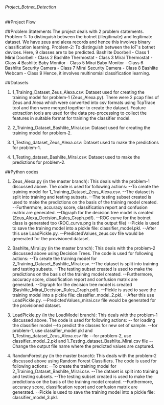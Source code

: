 ###### Project_Botnet_Detection

##Project Flow

##Problem Statements
The project deals with 2 problem statements. 
Problem-1: To distinguish between the botnet (illegitimate) and legitimate dataset. We have zeus and alexa records and hence this involves binary classification learning.
Problem-2: To distinguish between the IoT's botnet devices. Here, 9 classes are to be predicted.
Bashlite Doorbell - Class 1
Mirai Doorbell - Class 2
Bashlite Thermostat - Class 3
Mirai Thermostat - Class 4
Bashlite Baby Monitor - Class 5
Mirai Baby Monitor - Class 6
Bashlite Security Camera - Class 7
Mirai Security Camera - Class 8
Bashlite Webcam - Class 9 
Hence, it involves multinomial classification learning.

##Datasets
1) 1_Training_Dataset_Zeus_Alexa.csv: Dataset used for creating the training model for problem-1 (Zeus_Alexa.py). There were 2 pcap files of Zeus and Alexa which were converted into csv formats using TcpTrace tool and then were merged together to create the dataset. Feature extraction tools are used for the data pre-processing to collect the features in suitable format for training the classifier model.

2) 2_Training_Dataset_Bashlite_Mirai.csv: Dataset used for creating the training model for problem-2.

3) 1_Testing_dataset_Zeus_Alexa.csv: Dataset used to make the predictions for problem-1.

4) 1_Testing_dataset_Bashlite_Mirai.csv: Dataset used to make the predictions for problem-2.

##Python codes
1) Zeus_Alexa.py (in the master branch): This deals with the problem-1 discussed above. The code is used for following actions: 
--To create the training model for 1_Training_Dataset_Zeus_Alexa.csv. 
--The dataset is split into training and testing subsets. 
--The testing subset created is used to make the predictions on the basis of the training model created.
--Furthermore, accuracy score, classification report and confusion matrix are generated. 
--Digraph for the decision tree model is created (Zeus_Alexa_Decision_Rules_Graph.pdf).
--ROC curve for the botnet class is generated too (ROC_curve.png is the output file)
--Pickle is used to save the training model into a pickle file: classifier_model.pkl.
--After this use LoadPickle.py.
--PredictedValues_zeus.csv file would be generated for the provisioned dataset.

2) Bashlite_Mirai.py (in the master branch): This deals with the problem-2 discussed above using Decision Trees. The code is used for following actions: 
--To create the training model for 2_Training_Dataset_Bashlite_Mirai.csv. 
--The dataset is split into training and testing subsets. 
--The testing subset created is used to make the predictions on the basis of the training model created.
--Furthermore, accuracy score, classification report and confusion matrix are generated. 
--Digraph for the decision tree model is created (Bashlite_Mirai_Decision_Rules_Graph.pdf).
--Pickle is used to save the training model into a pickle file: classifier_model_2.pkl.
--After this use LoadPickle.py.
--PredictedValues_mirai.csv file would be generated for the provisioned dataset.


3) LoadPickle.py (in the LoadModel branch): This deals with the problem-1 discussed above. The code is used for following actions: 
-- for loading the classifier model
--to predict the classes for new set of sample.
--for problem-1, use classifier_model.pkl and 1_Testing_dataset_Zeus_Alexa.csv file
--for problem-2, use classifier_model_2.pkl and 1_Testing_dataset_Bashlite_Mirai.csv file
--Change the output file name where the predicted values are captured.

4) RandomForest.py (in the master branch): This deals with the problem-2 discussed above using Random Forest Classifiers. The code is used for following actions: 
--To create the training model for 2_Training_Dataset_Bashlite_Mirai.csv. 
--The dataset is split into training and testing subsets. 
--The testing subset created is used to make the predictions on the basis of the training model created.
--Furthermore, accuracy score, classification report and confusion matrix are generated. 
--Pickle is used to save the training model into a pickle file: classifier_model_3.pkl.


